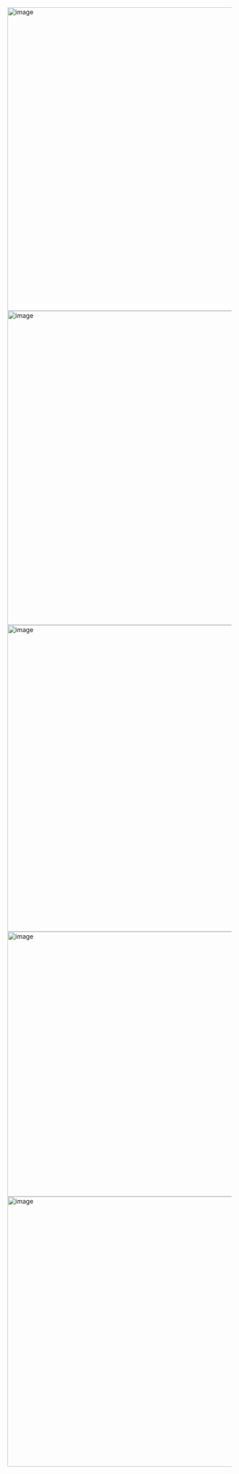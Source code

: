 <img width="683" alt="image" src="https://github.com/venkat-sia/techdocuments/assets/79962203/4a60c9d2-8f58-4e19-aef6-499a5c6c26b8">
<img width="707" alt="image" src="https://github.com/venkat-sia/techdocuments/assets/79962203/f754ea8e-520e-48e2-9000-b8766ca45a90">
<img width="690" alt="image" src="https://github.com/venkat-sia/techdocuments/assets/79962203/b8cb4dc7-c676-46ad-9dae-526465e6ff92">
<img width="596" alt="image" src="https://github.com/venkat-sia/techdocuments/assets/79962203/ca473b37-98b3-4eb4-9dfe-685c16aaf6d4">
<img width="608" alt="image" src="https://github.com/venkat-sia/techdocuments/assets/79962203/490b84a3-5d87-417d-a614-3a625a96c4c2">
